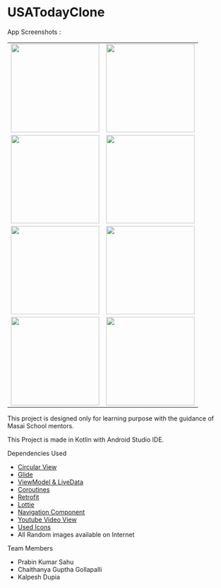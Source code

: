 # USATodayClone

App Screenshots :

<table>
  <tr>
    <td><img src="https://i.postimg.cc/j5ZYfkZL/Screenshot-2021-05-18-20-05-51-672-com-example-usatoday.jpg" width="200"/></td>
    <td><img src="https://i.postimg.cc/HsJ1Jz5k/Screenshot-2021-05-18-20-05-56-826-com-example-usatoday.jpg" width="200"/></td>
  </tr>
  
  
  <tr>
    <td><img src="https://i.postimg.cc/CKg3QV2R/Screenshot-2021-05-18-20-06-08-008-com-example-usatoday.jpg" width="200"/></td>
    <td><img src="https://i.postimg.cc/KjTXWvmg/Screenshot-2021-05-18-20-06-11-238-com-example-usatoday.jpg" width="200"/></td>
  </tr>
  
  
  <tr>
    <td><img src="https://i.postimg.cc/vZbRPskc/Screenshot-2021-05-18-20-06-48-914-com-example-usatoday.jpg" width="200"/></td>
    <td><img src="https://i.postimg.cc/P54g97nK/Screenshot-2021-05-18-20-07-01-593-com-example-usatoday.jpg" width="200"/></td>
  </tr>
  
  <tr>
    <td><img src="https://i.postimg.cc/wB4STsvm/Screenshot-2021-05-18-20-08-08-798-com-example-usatoday.jpg" width="200"/></td>
    <td><img src="https://i.postimg.cc/J0Zgq6QN/Screenshot-2021-05-18-20-08-31-270-com-example-usatoday.jpg" width="200"/></td>
  </tr>
 </table>


This project is designed only for learning purpose with the guidance of Masai School mentors.

This Project is made in Kotlin with Android Studio IDE.

Dependencies Used 
- [Circular View](https://github.com/hdodenhof/CircleImageView) 
- [Glide](https://github.com/bumptech/glide) 
- [ViewModel & LiveData](https://gist.github.com/sanogueralorenzo/217ab91e45b2b66935608bb6f48c0d1f)
- [Coroutines](https://github.com/Kotlin/kotlinx.coroutines)
- [Retrofit](https://github.com/square/retrofit)
- [Lottie](https://github.com/airbnb/lottie-android)
- [Navigation Component](https://developer.android.com/jetpack/androidx/releases/navigation)
- [Youtube Video View](https://github.com/PierfrancescoSoffritti/android-youtube-player)
- [Used Icons](https://www.flaticon.com)
- All Random images available on Internet

Team Members 
- Prabin Kumar Sahu
- Chaithanya Guptha Gollapalli
- Kalpesh Dupia

